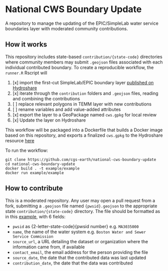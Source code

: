 # National CWS Boundary Update
A repository to manage the updating of the EPIC/SimpleLab water service boundaries layer with moderated community contributions.

## How it works

This repository includes state-based `contribution/{state-code}` directories where community members may submit `.geojson` files associated with each individual contributed boundary. To create a reproducible workflow, the `runner.R` Rscript will 

1. [x] import the first-cut SimpleLab/EPIC boundary layer [published on Hydroshare](http://www.hydroshare.org/resource/6f3386bb4bc945028391cfabf1ea252e)
2. [x] iterate through the `contribution` folders and `.geojson` files, reading and combining the contributions
3. [ ] replace relevant polygons in TEMM layer with new contributions
4. [ ] rename variables and add value-added attributes
5. [x] export the layer to a GeoPackage named `cws.gpkg` for local review
6. [x] Update the layer on Hydroshare


This workflow will be packaged into a Dockerfile that builds a Docker image based on this repository, and exports a finalized `cws.gpkg` to the Hydroshare resource [here](https://www.hydroshare.org/resource/c9d8a6a6d87d4a39a4f05af8ef7675ad/)

To run the workflow:

```
git clone https://github.com/cgs-earth/national-cws-boundary-update
cd national-cws-boundary-update
docker build . -t example/example
docker run example/example
```


## How to contribute

This is a moderated repository. Any user may open a pull request from a fork, submitting a `.geojson` file named `{pwsid}.geojson` to the appropriate state `contribution/{state-code}` directory. The file should be formatted as in this [example](https://github.com/cgs-earth/national-cws-boundary-update/blob/main/contribution/MA/MA3035000.geojson), with 6 fields: 

* `pwsid` as {2-letter-state-code}{pwsid number} e.g. `MA3035000`
* `name`, the name of the water system e.g. `Boston Water and Sewer Service Commission`
* `source_url`, a URL detailing the dataset or organization where the information came from, if available
* `contact_email`, the email address for the person providing the file
* `source_date`, the date that the contributed data was last updated
* `contribution_date`, the date that the data was contributed


